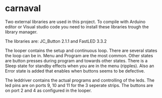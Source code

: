 # carnaval

Two external libraries are used in this project. To compile with Arduino editor or Visual studio code you need to install these libraries trough the library manager.

The libraries are:
JC_Button 2.1.1 and FastLED 3.3.2

The looper contains the setup and continuous loop. There are several states the loop can be in. Menu and Program are the most common. Other states are button presses during program and towards other states. There is a Sleep state for standby effects when you are in the menu (ripples). Also an Error state is added that enables when buttons seems to be defective. 

The leddriver contains the actual programs and controlling of the leds. The led pins are on ports 9, 10 and 11 for the 3 seperate strips. The buttons are on port 2 and 4 as configured in the looper. 

